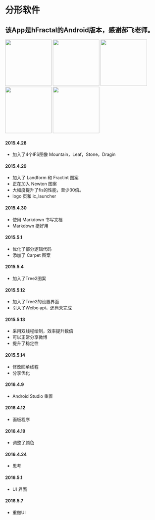# 分形软件

## 该App是hFractal的Android版本，感谢郝飞老师。


<img width="150" src="https://raw.githubusercontent.com/redknotmiaoyuqiao/Fractal/master/img/fractal_gl_1.gif"/>

<img width="150" src="https://raw.githubusercontent.com/redknotmiaoyuqiao/Fractal/master/img/Screenshot_2016-04-16-08-10-20.png"/>

<img width="150" src="https://raw.githubusercontent.com/redknotmiaoyuqiao/Fractal/master/img/Screenshot_2016-04-16-07-36-29.png"/>

<img width="150" src="https://raw.githubusercontent.com/redknotmiaoyuqiao/Fractal/master/img/Screenshot_2016-04-16-07-50-36.png"/>

<img width="150" src="https://raw.githubusercontent.com/redknotmiaoyuqiao/Fractal/master/img/Screenshot_2016-04-16-08-25-41.png"/>



#### 2015.4.28

- 加入了4个IFS图像 Mountain，Leaf，Stone，Dragin


#### 2015.4.29

- 加入了 Landform 和 Fractint 图案
- 正在加入 Newton 图案
- 大幅度提升了fis的性能，至少30倍。
- logo 页和 ic_launcher

#### 2015.4.30

- 使用 Markdown 书写文档
- Markdown 挺好用

#### 2015.5.1

- 优化了部分逻辑代码
- 添加了 Carpet 图案

#### 2015.5.4

- 加入了Tree2图案

#### 2015.5.12

- 加入了Tree2的设置界面
- 引入了Weibo api，还尚未完成

#### 2015.5.13

- 采用双线程绘制，效率提升数倍
- 可以正常分享微博
- 提升了稳定性

#### 2015.5.14

- 修改回单线程
- 分享优化

#### 2016.4.9

- Android Studio 重置

#### 2016.4.12

- 画板程序

#### 2016.4.19

- 调整了颜色

#### 2016.4.24

- 思考

#### 2016.5.1

- UI 界面

#### 2016.5.7

- 重做UI
